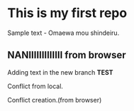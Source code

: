 # This is my first repo

Sample text - Omaewa mou shindeiru.

## NANIIIIIIIIIIIII from browser

Adding text in the new branch **TEST**

Conflict from local.


Conflict creation.(from browser)

